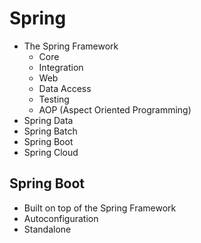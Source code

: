 # Spring

- The Spring Framework
  - Core
  - Integration
  - Web
  - Data Access
  - Testing
  - AOP (Aspect Oriented Programming)
- Spring Data
- Spring Batch
- Spring Boot
- Spring Cloud

## Spring Boot

- Built on top of the Spring Framework
- Autoconfiguration
- Standalone

